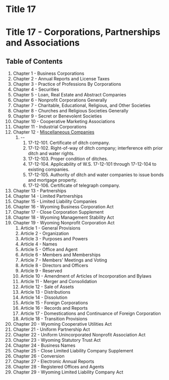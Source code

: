 # Title 17

Title 17 - Corporations, Partnerships and Associations
====================

Table of Contents
--------------------

1. Chapter 1 - Business Corporations
2. Chapter 2 - Annual Reports and License Taxes
3. Chapter 3 - Practice of Professions By Corporations
4. Chapter 4 - Securities
5. Chapter 5 - Loan, Real Estate and Abstract Companies
6. Chapter 6 - Nonprofit Corporations Generally
7. Chapter 7 - Charitable, Educational, Religious, and Other Societies
8. Chapter 8 - Churches and Religious Societies Generally
9. Chapter 9 - Secret or Benevolent Societies
10. Chapter 10 - Cooperative Marketing Associations
11. Chapter 11 - Industrial Corporations
12. Chapter 12 - [Miscellaneous Companies](https://github.com/izzaboo/title17/blob/table_of_contents/chapter12.md)
    1. --
        1. 17-12-101. Certificate of ditch company.
        2. 17-12-102. Right-of-way of ditch company; interference eith prior ditch and water rights.
        3. 17-12-103. Proper condition of ditches.
        4. 17-12-104. Applicability of W.S. 17-12-101 through 17-12-104 to existing companies.
        5. 17-12-105. Authority of ditch and water companies to issue bonds and mortgage property.
        6. 17-12-106. Certificate of telegraph company.
13. Chapter 13 - Partnerships
14. Chapter 14 - Limited Partnerships
15. Chapter 15 - Limited Liability Companies
16. Chapter 16 - Wyoming Business Corporation Act
17. Chapter 17 - Close Corporation Supplement
18. Chapter 18 - Wyoming Management Stability Act
19. Chapter 19 - Wyoming Nonprofit Corporation Act
    1. Article 1 - General Provisions
    2. Article 2 - Organization
    3. Article 3 - Purposes and Powers
    4. Article 4 - Names
    5. Article 5 - Office and Agent
    6. Article 6 - Members and Memberships
    7. Article 7 - Members' Meetings and Voting
    8. Article 8 - Directors and Officers
    9. Article 9 - Reserved
    10. Article 10 - Amendment of Articles of Incorporation and Bylaws
    11. Article 11 - Merger and Consolidation
    12. Article 12 - Sale of Assets
    13. Article 13 - Distributions
    14. Article 14 - Dissolution
    15. Article 15 - Foreign Corporations
    16. Article 16 - Records and Reports
    17. Article 17 - Domestications and Continuance of Foreign Corporation
    18. Article 18 - Transition Provisions
20. Chapter 20 - Wyoming Cooperative Utilities Act
21. Chapter 21 - Uniform Partnership Act
22. Chapter 22 - Uniform Unincorporated Nonprofit Association Act
23. Chapter 23 - Wyoming Statutory Trust Act
24. Chapter 24 - Business Names
25. Chapter 25 - Close Limited Liability Company Supplement
26. Chapter 26 - Conversion
27. Chapter 27 - Electronic Annual Reports
28. Chapter 28 - Registered Offices and Agents
29. Chapter 29 - Wyoming Limited Liability Company Act
